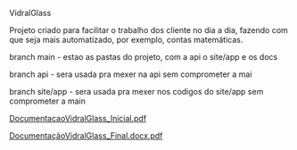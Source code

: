 
VidralGlass

Projeto criado para facilitar o trabalho dos cliente no dia a dia, fazendo com que seja mais automatizado, por exemplo, contas matemáticas.

branch main - estao as pastas do projeto, com a api o site/app e os docs

branch api - sera usada pra mexer na api sem comprometer a mai

branch site/app - sera usada pra mexer nos codigos do site/app sem comprometer a main


[DocumentacaoVidralGlass_Inicial.pdf](https://github.com/Jesuschryst/vidralglass/files/13453664/DocumentacaoVidralGlass_Inicial.pdf)

[DocumentaçãoVidralGlass_Final.docx.pdf](https://github.com/Jesuschryst/vidralglass/files/13481502/DocumentacaoVidralGlass_Final.docx.pdf)
